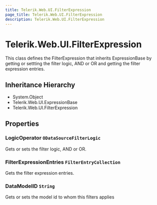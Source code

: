 ```yaml
---
title: Telerik.Web.UI.FilterExpression
page_title: Telerik.Web.UI.FilterExpression
description: Telerik.Web.UI.FilterExpression
---
```


# Telerik.Web.UI.FilterExpression

This class defines the FilterExpression that inherits ExpressionBase by
            getting or settting the filter logic, AND or OR and getting the filter expression entries.

## Inheritance Hierarchy

* System.Object
* Telerik.Web.UI.ExpressionBase
* Telerik.Web.UI.FilterExpression

## Properties

###  LogicOperator `ODataSourceFilterLogic`

Gets or sets the filter logic, AND or OR.

###  FilterExpressionEntries `FilterEntryCollection`

Gets the filter expression entries.

###  DataModelID `String`

Gets or sets the model id to whom this filters applies

